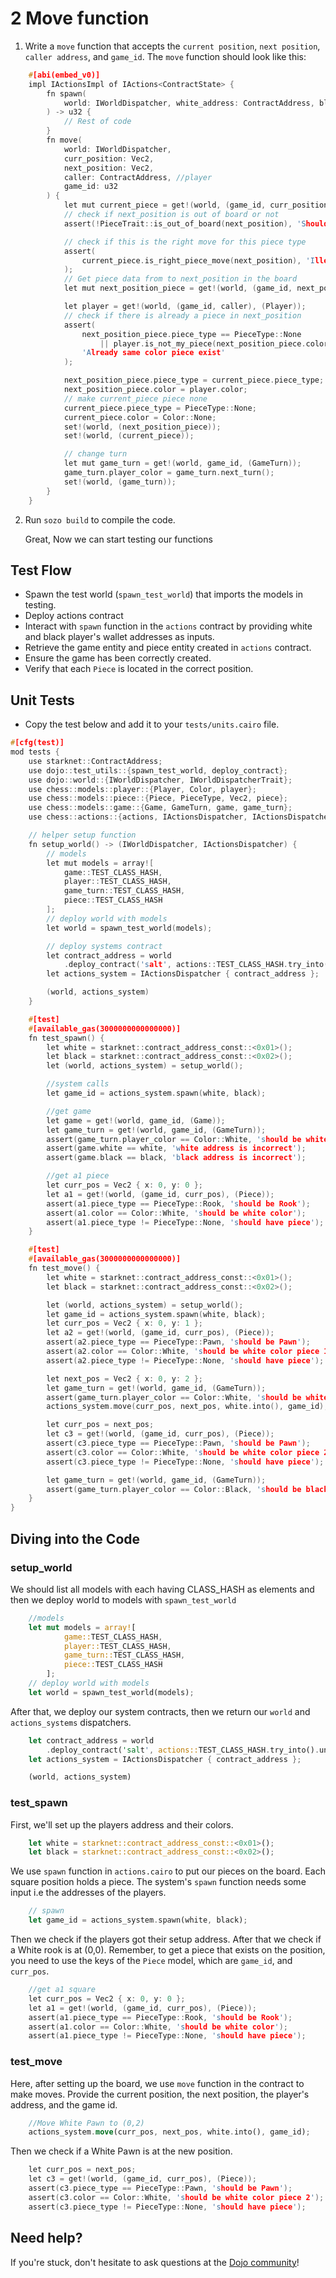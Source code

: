 # 2 Move function

1. Write a `move` function that accepts the `current position`, `next position`, `caller address`, and `game_id`. The `move` function should look like this:

```c
    #[abi(embed_v0)]
    impl IActionsImpl of IActions<ContractState> {
        fn spawn(
            world: IWorldDispatcher, white_address: ContractAddress, black_address: ContractAddress
        ) -> u32 {
            // Rest of code
        }
        fn move(
            world: IWorldDispatcher,
            curr_position: Vec2,
            next_position: Vec2,
            caller: ContractAddress, //player
            game_id: u32
        ) {
            let mut current_piece = get!(world, (game_id, curr_position), (Piece));
            // check if next_position is out of board or not
            assert(!PieceTrait::is_out_of_board(next_position), 'Should be inside board');

            // check if this is the right move for this piece type
            assert(
                current_piece.is_right_piece_move(next_position), 'Illegal move for type of piece'
            );
            // Get piece data from to next_position in the board
            let mut next_position_piece = get!(world, (game_id, next_position), (Piece));

            let player = get!(world, (game_id, caller), (Player));
            // check if there is already a piece in next_position
            assert(
                next_position_piece.piece_type == PieceType::None
                    || player.is_not_my_piece(next_position_piece.color),
                'Already same color piece exist'
            );

            next_position_piece.piece_type = current_piece.piece_type;
            next_position_piece.color = player.color;
            // make current_piece piece none
            current_piece.piece_type = PieceType::None;
            current_piece.color = Color::None;
            set!(world, (next_position_piece));
            set!(world, (current_piece));

            // change turn
            let mut game_turn = get!(world, game_id, (GameTurn));
            game_turn.player_color = game_turn.next_turn();
            set!(world, (game_turn));
        }
    }
```

2. Run `sozo build` to compile the code.

   Great, Now we can start testing our functions

## Test Flow

- Spawn the test world (`spawn_test_world`) that imports the models in testing.
- Deploy actions contract
- Interact with `spawn` function in the `actions` contract by providing white and black player's wallet addresses as inputs.
- Retrieve the game entity and piece entity created in `actions` contract.
- Ensure the game has been correctly created.
- Verify that each `Piece` is located in the correct position.

## Unit Tests

- Copy the test below and add it to your `tests/units.cairo` file.

```c
#[cfg(test)]
mod tests {
    use starknet::ContractAddress;
    use dojo::test_utils::{spawn_test_world, deploy_contract};
    use dojo::world::{IWorldDispatcher, IWorldDispatcherTrait};
    use chess::models::player::{Player, Color, player};
    use chess::models::piece::{Piece, PieceType, Vec2, piece};
    use chess::models::game::{Game, GameTurn, game, game_turn};
    use chess::actions::{actions, IActionsDispatcher, IActionsDispatcherTrait};

    // helper setup function
    fn setup_world() -> (IWorldDispatcher, IActionsDispatcher) {
        // models
        let mut models = array![
            game::TEST_CLASS_HASH,
            player::TEST_CLASS_HASH,
            game_turn::TEST_CLASS_HASH,
            piece::TEST_CLASS_HASH
        ];
        // deploy world with models
        let world = spawn_test_world(models);

        // deploy systems contract
        let contract_address = world
            .deploy_contract('salt', actions::TEST_CLASS_HASH.try_into().unwrap());
        let actions_system = IActionsDispatcher { contract_address };

        (world, actions_system)
    }

    #[test]
    #[available_gas(3000000000000000)]
    fn test_spawn() {
        let white = starknet::contract_address_const::<0x01>();
        let black = starknet::contract_address_const::<0x02>();
        let (world, actions_system) = setup_world();

        //system calls
        let game_id = actions_system.spawn(white, black);

        //get game
        let game = get!(world, game_id, (Game));
        let game_turn = get!(world, game_id, (GameTurn));
        assert(game_turn.player_color == Color::White, 'should be white turn');
        assert(game.white == white, 'white address is incorrect');
        assert(game.black == black, 'black address is incorrect');

        //get a1 piece
        let curr_pos = Vec2 { x: 0, y: 0 };
        let a1 = get!(world, (game_id, curr_pos), (Piece));
        assert(a1.piece_type == PieceType::Rook, 'should be Rook');
        assert(a1.color == Color::White, 'should be white color');
        assert(a1.piece_type != PieceType::None, 'should have piece');
    }

    #[test]
    #[available_gas(3000000000000000)]
    fn test_move() {
        let white = starknet::contract_address_const::<0x01>();
        let black = starknet::contract_address_const::<0x02>();

        let (world, actions_system) = setup_world();
        let game_id = actions_system.spawn(white, black);
        let curr_pos = Vec2 { x: 0, y: 1 };
        let a2 = get!(world, (game_id, curr_pos), (Piece));
        assert(a2.piece_type == PieceType::Pawn, 'should be Pawn');
        assert(a2.color == Color::White, 'should be white color piece 1');
        assert(a2.piece_type != PieceType::None, 'should have piece');

        let next_pos = Vec2 { x: 0, y: 2 };
        let game_turn = get!(world, game_id, (GameTurn));
        assert(game_turn.player_color == Color::White, 'should be white player turn');
        actions_system.move(curr_pos, next_pos, white.into(), game_id);

        let curr_pos = next_pos;
        let c3 = get!(world, (game_id, curr_pos), (Piece));
        assert(c3.piece_type == PieceType::Pawn, 'should be Pawn');
        assert(c3.color == Color::White, 'should be white color piece 2');
        assert(c3.piece_type != PieceType::None, 'should have piece');

        let game_turn = get!(world, game_id, (GameTurn));
        assert(game_turn.player_color == Color::Black, 'should be black player turn');
    }
}
```

## Diving into the Code

### setup_world

We should list all models with each having CLASS_HASH as elements and then we deploy world to models with `spawn_test_world`

```rust
    //models
    let mut models = array![
            game::TEST_CLASS_HASH,
            player::TEST_CLASS_HASH,
            game_turn::TEST_CLASS_HASH,
            piece::TEST_CLASS_HASH
        ];
    // deploy world with models
    let world = spawn_test_world(models);
```

After that, we deploy our system contracts, then we return our `world` and `actions_systems` dispatchers.

```rust
    let contract_address = world
        .deploy_contract('salt', actions::TEST_CLASS_HASH.try_into().unwrap());
    let actions_system = IActionsDispatcher { contract_address };

    (world, actions_system)
```

### test_spawn

First, we'll set up the players address and their colors.

```rust
    let white = starknet::contract_address_const::<0x01>();
    let black = starknet::contract_address_const::<0x02>();
```

We use `spawn` function in `actions.cairo` to put our pieces on the board. Each square position holds a piece. The system's `spawn` function needs some input i.e the addresses of the players.

```rust
    // spawn
    let game_id = actions_system.spawn(white, black);
```

Then we check if the players got their setup address. After that we check if a White rook is at (0,0). Remember, to get a piece that exists on the position, you need to use the keys of the `Piece` model, which are `game_id`, and `curr_pos`.

```c
    //get a1 square
    let curr_pos = Vec2 { x: 0, y: 0 };
    let a1 = get!(world, (game_id, curr_pos), (Piece));
    assert(a1.piece_type == PieceType::Rook, 'should be Rook');
    assert(a1.color == Color::White, 'should be white color');
    assert(a1.piece_type != PieceType::None, 'should have piece');
```

### test_move

Here, after setting up the board, we use `move` function in the contract to make moves. Provide the current position, the next position, the player's address, and the game id.

```rust
    //Move White Pawn to (0,2)
    actions_system.move(curr_pos, next_pos, white.into(), game_id);
```

Then we check if a White Pawn is at the new position.

```c
    let curr_pos = next_pos;
    let c3 = get!(world, (game_id, curr_pos), (Piece));
    assert(c3.piece_type == PieceType::Pawn, 'should be Pawn');
    assert(c3.color == Color::White, 'should be white color piece 2');
    assert(c3.piece_type != PieceType::None, 'should have piece');
```

## Need help?

If you're stuck, don't hesitate to ask questions at the [Dojo community](https://discord.gg/akd2yfuRS3)!
